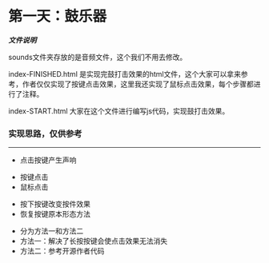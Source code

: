 # 第一天：鼓乐器

***文件说明***

sounds文件夹存放的是音频文件，这个我们不用去修改。

index-FINISHED.html 是实现完鼓打击效果的html文件，这个大家可以拿来参考，作者仅仅实现了按键点击效果，这里我还实现了鼠标点击效果，每个步骤都进行了注释。

index-START.html 大家在这个文件进行编写js代码，实现鼓打击效果。


### 实现思路，仅供参考
---

- 点击按键产生声响
 + 按键点击
 + 鼠标点击
- 按下按键改变按件效果
- 恢复按键原本形态方法
 + 分为方法一和方法二
 + 方法一：解决了长按按键会使点击效果无法消失
 + 方法二：参考开源作者代码
